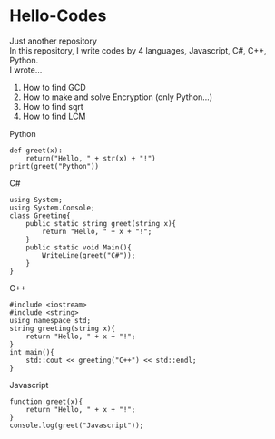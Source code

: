 # Hello-Codes
Just another repository\
In this repository, I write codes by 4 languages, Javascript, C#, C++, Python.\
I wrote...
1. How to find GCD
2. How to make and solve Encryption (only Python...)
3. How to find sqrt
4. How to find LCM

Python
```python: index.py
def greet(x):
    return("Hello, " + str(x) + "!")
print(greet("Python"))
```
C#
```cs: index.cs
using System;
using System.Console;
class Greeting{
    public static string greet(string x){
        return "Hello, " + x + "!";
    }
    public static void Main(){
        WriteLine(greet("C#"));
    }
}
```
C++
```cpp: index.cpp
#include <iostream>
#include <string>
using namespace std;
string greeting(string x){
    return "Hello, " + x + "!";
}
int main(){
    std::cout << greeting("C++") << std::endl;
}
```
Javascript
```javascript: index.js
function greet(x){
    return "Hello, " + x + "!";
}
console.log(greet("Javascript"));
```
